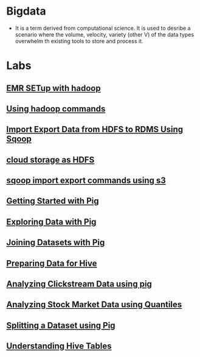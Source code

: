 # Bigdata 
* It is a term derived from computational science. It is used to desribe a scenario where the volume, velocity, variety (other V) of the data types overwhelm th existing tools to store and process it.

# Labs

## [EMR SETup with hadoop](https://github.com/dhagesharayu/Bigdatalab/blob/master/EMRSetup%20with%20Hadoop.md)

## [Using hadoop commands](https://github.com/dhagesharayu/Bigdatalab/blob/master/Day1.md)

## [Import Export Data from HDFS to RDMS Using Sqoop](https://github.com/dhagesharayu/Bigdatalab/blob/master/lab2.md)

## [cloud storage as HDFS](https://github.com/dhagesharayu/Bigdatalab/blob/master/s3hdfs.md)

## [sqoop import export commands using s3](https://github.com/dhagesharayu/Bigdatalab/blob/master/s3sqoop.md)

## [Getting Started with Pig](https://github.com/dhagesharayu/Bigdatalab/blob/master/pig1.md)

## [Exploring Data with Pig](https://github.com/dhagesharayu/Bigdatalab/blob/master/pig2.md)

## [Joining Datasets with Pig](https://github.com/dhagesharayu/Bigdatalab/blob/master/pig3.md)

## [Preparing Data for Hive](https://github.com/dhagesharayu/Bigdatalab/blob/master/pig4.md)

## [Analyzing Clickstream Data using pig](https://github.com/dhagesharayu/Bigdatalab/blob/master/pig5.md)

## [Analyzing Stock Market Data using Quantiles](https://github.com/dhagesharayu/Bigdatalab/blob/master/pig6.md)

## [Splitting a Dataset using Pig](https://github.com/dhagesharayu/Bigdatalab/blob/master/pig7.md)

## [Understanding Hive Tables](https://github.com/dhagesharayu/Bigdatalab/blob/master/hive1.md)

